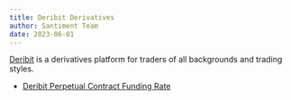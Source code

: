 ```yaml
---
title: Deribit Derivatives
author: Santiment Team
date: 2023-06-01
---
```


[Deribit](https://www.deribit.com/) is a derivatives platform for traders of all backgrounds and trading styles.

- [Deribit Perpetual Contract Funding Rate](/metrics/deribit-derivatives/deribit-perpetual-funding-rate)

